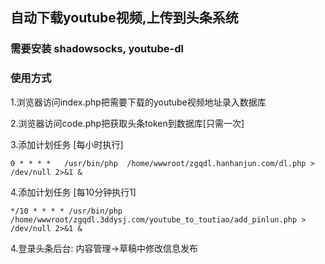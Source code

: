 ## 自动下载youtube视频,上传到头条系统

### 需要安装 shadowsocks, youtube-dl 

### 使用方式

1.浏览器访问index.php把需要下载的youtube视频地址录入数据库

2.浏览器访问code.php把获取头条token到数据库[只需一次]

3.添加计划任务 [每小时执行]
```$xslt
0 * * * *   /usr/bin/php  /home/wwwroot/zgqdl.hanhanjun.com/dl.php > /dev/null 2>&1 &
```


4.添加计划任务 [每10分钟执行1]
```$xslt
*/10 * * * * /usr/bin/php  /home/wwwroot/zgqdl.3ddysj.com/youtube_to_toutiao/add_pinlun.php > /dev/null 2>&1 &
```

4.登录头条后台: 内容管理->草稿中修改信息发布